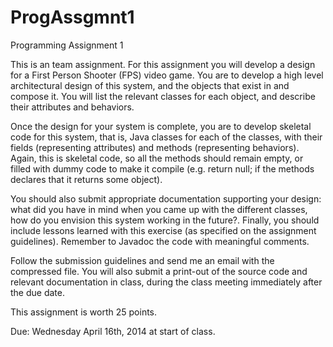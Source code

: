 ProgAssgmnt1
============
Programming Assignment 1

This is an team assignment. For this assignment you will develop a design for a First Person Shooter (FPS) video game. You are to develop a high level architectural design of this system, and the objects that exist in and compose it. You will list the relevant classes for each object, and describe their attributes and behaviors.

Once the design for your system is complete, you are to develop skeletal code for this system, that is, Java classes for each of the classes, with their fields (representing attributes) and methods (representing behaviors). Again, this is skeletal code, so all the methods should remain empty, or filled with dummy code to make it compile (e.g. return null; if the methods declares that it returns some object).

You should also submit appropriate documentation supporting your design: what did you have in mind when you came up with the different classes, how do you envision this system working in the future?. Finally, you should include lessons learned with this exercise (as specified on the assignment guidelines). Remember to Javadoc the code with meaningful comments.

Follow the submission guidelines and send me an email with the compressed file. You will also submit a print-out of the source code and relevant documentation in class, during the class meeting immediately after the due date.

This assignment is worth 25 points.

Due: Wednesday April 16th, 2014 at start of class.
